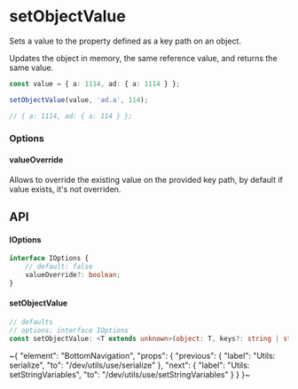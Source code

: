 
# setObjectValue

Sets a value to the property defined as a key path on an object.

Updates the object in memory, the same reference value, and returns the same value.

```ts
const value = { a: 1114, ad: { a: 1114 } };

setObjectValue(value, 'ad.a', 114);

// { a: 1114, ad: { a: 114 } };
```

### Options

#### valueOverride

Allows to override the existing value on the provided key path, by default if value exists, it's not overriden.

## API

#### IOptions

```ts
interface IOptions {
    // default: false
    valueOverride?: boolean;
}
```

#### setObjectValue

```ts
// defaults
// options: interface IOptions
const setObjectValue: <T extends unknown>(object: T, keys?: string | string[], value?: any, options_?: IOptions) => T;
```


~{
  "element": "BottomNavigation",
  "props": {
    "previous": {
      "label": "Utils: serialize",
      "to": "/dev/utils/use/serialize"
    },
    "next": {
      "label": "Utils: setStringVariables",
      "to": "/dev/utils/use/setStringVariables"
    }
  }
}~
